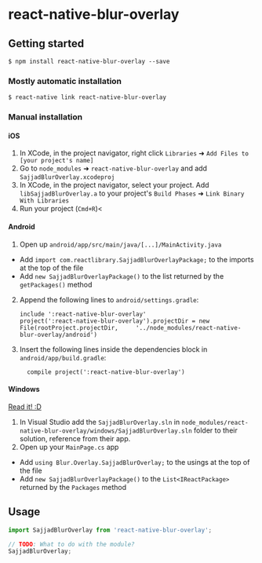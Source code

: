 
# react-native-blur-overlay

## Getting started

`$ npm install react-native-blur-overlay --save`

### Mostly automatic installation

`$ react-native link react-native-blur-overlay`

### Manual installation


#### iOS

1. In XCode, in the project navigator, right click `Libraries` ➜ `Add Files to [your project's name]`
2. Go to `node_modules` ➜ `react-native-blur-overlay` and add `SajjadBlurOverlay.xcodeproj`
3. In XCode, in the project navigator, select your project. Add `libSajjadBlurOverlay.a` to your project's `Build Phases` ➜ `Link Binary With Libraries`
4. Run your project (`Cmd+R`)<

#### Android

1. Open up `android/app/src/main/java/[...]/MainActivity.java`
  - Add `import com.reactlibrary.SajjadBlurOverlayPackage;` to the imports at the top of the file
  - Add `new SajjadBlurOverlayPackage()` to the list returned by the `getPackages()` method
2. Append the following lines to `android/settings.gradle`:
  	```
  	include ':react-native-blur-overlay'
  	project(':react-native-blur-overlay').projectDir = new File(rootProject.projectDir, 	'../node_modules/react-native-blur-overlay/android')
  	```
3. Insert the following lines inside the dependencies block in `android/app/build.gradle`:
  	```
      compile project(':react-native-blur-overlay')
  	```

#### Windows
[Read it! :D](https://github.com/ReactWindows/react-native)

1. In Visual Studio add the `SajjadBlurOverlay.sln` in `node_modules/react-native-blur-overlay/windows/SajjadBlurOverlay.sln` folder to their solution, reference from their app.
2. Open up your `MainPage.cs` app
  - Add `using Blur.Overlay.SajjadBlurOverlay;` to the usings at the top of the file
  - Add `new SajjadBlurOverlayPackage()` to the `List<IReactPackage>` returned by the `Packages` method


## Usage
```javascript
import SajjadBlurOverlay from 'react-native-blur-overlay';

// TODO: What to do with the module?
SajjadBlurOverlay;
```
  